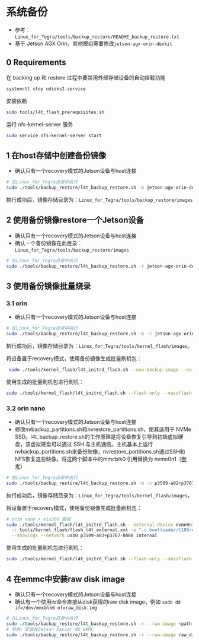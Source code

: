 # 系统备份

- 参考：`Linux_for_Tegra/tools/backup_restore/README_backup_restore.txt`
- 基于 Jetson AGX Orin，其他模组需要修改`jetson-agx-orin-devkit`

## 0 Requirements

在 backing up 和 restore 过程中要禁用外部存储设备的自动挂载功能

```bash
systemctl stop udisks2.service
```

安装依赖

```bash
sudo tools/l4t_flash_prerequisites.sh
```

运行 nfs-kernel-server 服务

```bash
sudo service nfs-kernel-server start
```

## 1 在host存储中创建备份镜像

- 确认只有一个recovery模式的Jetson设备与host连接

```bash
# 在Linux_for_Tegra目录中执行
sudo ./tools/backup_restore/l4t_backup_restore.sh -b jetson-agx-orin-devkit
```

执行成功后，镜像存储目录为：`Linux_for_Tegra/tools/backup_restore/images`

## 2 使用备份镜像restore一个Jetson设备

- 确认只有一个recovery模式的Jetson设备与host连接
- 确认一个备份镜像在此目录：`Linux_for_Tegra/tools/backup_restore/images`

```bash
# 在Linux_for_Tegra目录中执行
sudo ./tools/backup_restore/l4t_backup_restore.sh -r jetson-agx-orin-devkit
```

## 3 使用备份镜像批量烧录

### 3.1 orin

- 确认只有一个recovery模式的Jetson设备与host连接

```bash
# 在Linux_for_Tegra目录中执行
sudo ./tools/backup_restore/l4t_backup_restore.sh -b -c jetson-agx-orin-devkit
```

执行成功后，镜像存储目录为：`Linux_for_Tegra/tools/kernel_flash/images`。

将设备置于recovery模式，使用备份镜像生成批量刷机包：

```bash
 sudo ./tools/kernel_flash/l4t_initrd_flash.sh --use-backup-image --no-flash --network usb0 --massflash 4 jetson-agx-orin-devkit mmcblk0p1
```

使用生成的批量刷机包进行刷机：

```bash
sudo ./tools/kernel_flash/l4t_initrd_flash.sh --flash-only --massflash 1 --network usb0
```

### 3.2 orin nano

- 确认只有一个recovery模式的Jetson设备与host连接
- 修改nvbackup_partitions.sh和nvrestore_partitions.sh，使其适用于 NVMe SSD。l4t_backup_restore.sh的工作原理是将设备恢复引导到初始虚拟硬盘，该虚拟硬盘可以通过 SSH  与主机通信。主机基本上运行nvbackup_partitions.sh来备份映像，nvrestore_partitions.sh通过SSH和NFS恢复这些映像。将这两个脚本中的mmcblk0 引用替换为 nvme0n1（[参考](https://forums.developer.nvidia.com/t/how-to-clone-orin-nx-app-partition-to-host-pc/241629/3)）

```bash
# 在Linux_for_Tegra目录中执行
sudo ./tools/backup_restore/l4t_backup_restore.sh -b -c p3509-a02+p3767-0000
```

执行成功后，镜像存储目录为：`Linux_for_Tegra/tools/kernel_flash/images`。

将设备置于recovery模式，使用备份镜像生成批量刷机包：

```bash
# orin nano + eis200 载板
sudo ./tools/kernel_flash/l4t_initrd_flash.sh --external-device nvme0n1p1 \
  -c tools/kernel_flash/flash_l4t_external.xml -p "-c bootloader/t186ref/cfg/flash_t234_qspi.xml" \
  --showlogs --network usb0 p3509-a02+p3767-0000 internal
```

使用生成的批量刷机包进行刷机：

```bash
sudo ./tools/kernel_flash/l4t_initrd_flash.sh --flash-only --massflash 1 --network usb0 --showlogs
```







## 4 在emmc中安装raw disk image

- 确认只有一个recovery模式的Jetson设备与host连接
- 确认有一个使用`dd`命令直接从disk获得的raw disk image，例如 `sudo dd if=/dev/mmcblk0 of=raw_disk.img`

```bash
# 在Linux_for_Tegra目录中执行
sudo ./tools/backup_restore/l4t_backup_restore.sh -r --raw-image <path to your raw disk image> <board-name>
# 举例，安装在Jetson Xavier NX eMMC
sudo ./tools/backup_restore/l4t_backup_restore.sh -r --raw-image raw_disk.img jetson-xavier-nx-devkit-emmc
```



